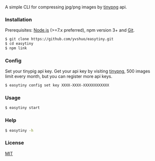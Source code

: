 
A simple CLI for compressing jpg/png images by [tinypng]() api.

### Installation

Prerequisites: [Node.js](https://nodejs.org/en/) (>=7.x preferred), npm version 3+ and [Git](https://git-scm.com/).

``` bash
$ git clone https://github.com/yvshuo/easytiny.git
$ cd easytiny
$ npm link
```

### Config

Set your tinypig api key. Get your api key by visiting [tinypng](https://tinypng.com/developers), 500 images limit every month, but you can register more api keys.
```bash
$ easytiny config set key XXXX-XXXX-XXXXXXXXXXXX
```

### Usage

``` bash
$ easytiny start
```

### Help

``` bash
$ easytiny -h
```

### License

[MIT](http://opensource.org/licenses/MIT)
